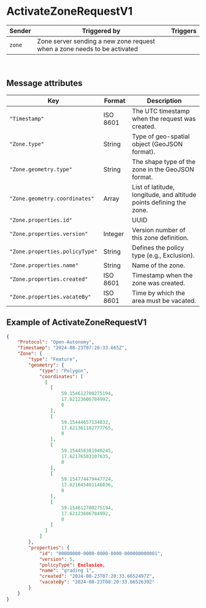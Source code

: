 # ActivateZoneRequestV1


|Sender| Triggered by | Triggers|
|---|---|---|
| `zone` | Zone server sending a new zone request when a zone needs to be activated  | |

<br>

## Message attributes
| Key               |   Format    | Description |
|------------------|----------|-------------|
| `"Timestamp"`    | ISO 8601              | The UTC timestamp when the request was created. |
| `"Zone.type"`    |  String   | Type of geo-spatial object (GeoJSON format). |
| `"Zone.geometry.type"` | String   | The shape type of the zone in the GeoJSON format. |
| `"Zone.geometry.coordinates"`  | Array    | List of latitude, longitude, and altitude points defining the zone. |
| `"Zone.properties.id"` || UUID     | Unique identifier for the zone. |
| `"Zone.properties.version"`      | Integer  | Version number of this zone definition. |
| `"Zone.properties.policyType"`     | String   | Defines the policy type (e.g., Exclusion). |
| `"Zone.properties.name"`  | String   | Name of the zone. |
| `"Zone.properties.created"` | ISO 8601 | Timestamp when the zone was created. |
| `"Zone.properties.vacateBy"`| ISO 8601 | Time by which the area must be vacated. |


## Example of ActivateZoneRequestV1
```json
{
    "Protocol": "Open-Autonomy",
    "Timestamp": "2024-08-23T07:20:33.665Z",
    "Zone": {
        "type": "Feature",
        "geometry": {
            "type": "Polygon",
            "coordinates": [
              [
                [
                    59.154612700275194,
                    17.62123606784992,
                    0
                ],
                [
                    59.15444657134832,
                    17.621361182777765,
                    0
                ],
                [
                    59.154458381940245,
                    17.62176503107635,
                    0
                ],
                [
                    59.154774479447724,
                    17.621645401146836,
                    0
                ],
                [
                    59.154612700275194,
                    17.62123606784992,
                    0
                ]
              ]
            ]
        },
        "properties": {
            "id": "00000000-0000-0000-0000-000000000001",
            "version": 5,
            "policyType": Exclusion,
            "name": "grading 1",
            "created": "2024-08-23T07:20:33.6652497Z",
            "vacateBy": "2024-08-23T08:20:33.6652639Z"
        }
    }
}
```
